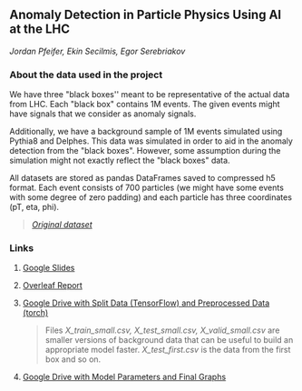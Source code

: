 ## Anomaly Detection in Particle Physics Using AI at the LHC


*Jordan Pfeifer, Ekin Secilmis, Egor Serebriakov*

### About the data used in the project

We have three "black boxes'' meant to be representative of the actual data from LHC. Each "black box" contains 1M events. The given events might have signals that we consider as anomaly signals.

Additionally, we have a background sample of 1M events simulated using Pythia8 and Delphes. This data was simulated in order to aid in the anomaly detection from the "black boxes". However, some assumption during the simulation might not exactly reflect the "black boxes" data.

All datasets are stored as pandas DataFrames saved to compressed h5 format. Each event consists of 700 particles (we might have some events with some degree of zero padding) and each particle has three coordinates (pT, eta, phi).

> [*Original dataset*](https://paperswithcode.com/dataset/lhc-olympics-2020)

### Links

1. [Google Slides](https://docs.google.com/presentation/d/1tQCU03cHe44oVzg05qOPGl-vTHJSb7w3zzfLtAVs7Js/edit?usp=sharing)

1. [Overleaf Report](https://www.overleaf.com/7219896992pncptqkkxrfz#d5daf8)

1. [Google Drive with Split Data (TensorFlow) and Preprocessed Data (torch)](https://drive.google.com/drive/folders/1MGpipM4VPwxlxCE4IA5QRMixz0L2cg88?usp=sharing)

   > Files *X_train_small.csv, X_test_small.csv, X_valid_small.csv* are smaller versions of background data that can be useful to build an appropriate model faster. *X_test_first.csv* is the data from the first box and so on.

1. [Google Drive with Model Parameters and Final Graphs](https://drive.google.com/drive/folders/1yE34yUAKLIokuPGRGah8HkCiBszSFL0y?usp=sharing)
